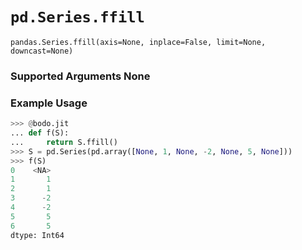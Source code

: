 # `pd.Series.ffill`

`pandas.Series.ffill(axis=None, inplace=False, limit=None, downcast=None)`

### Supported Arguments None

### Example Usage

``` py
>>> @bodo.jit
... def f(S):
...     return S.ffill()
>>> S = pd.Series(pd.array([None, 1, None, -2, None, 5, None]))
>>> f(S)
0    <NA>
1       1
2       1
3      -2
4      -2
5       5
6       5
dtype: Int64
```

